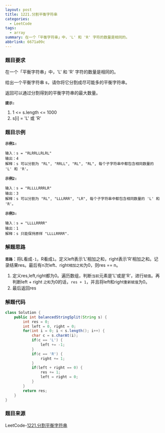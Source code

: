```yaml
---
layout: post
title: 1221.分割平衡字符串
categories:
  - LeetCode
tags:
  - array
summary: 在一个「平衡字符串」中，'L' 和 'R' 字符的数量是相同的。
abbrlink: 6671a09c
---
```


### 题目要求
在一个「平衡字符串」中，'L' 和 'R' 字符的数量是相同的。

给出一个平衡字符串 s，请你将它分割成尽可能多的平衡字符串。

返回可以通过分割得到的平衡字符串的最大数量。

**`提示:`**  
1. 1 <= s.length <= 1000
1. s[i] = 'L' 或 'R'

### 题目示例
**`示例1:`**  
```
输入：s = "RLRRLLRLRL"
输出：4
解释：s 可以分割为 "RL", "RRLL", "RL", "RL", 每个子字符串中都包含相同数量的 'L' 和 'R'。
```

**`示例2:`**  
```
输入：s = "RLLLLRRRLR"
输出：3
解释：s 可以分割为 "RL", "LLLRRR", "LR", 每个子字符串中都包含相同数量的 'L' 和 'R'。
```

**`示例3:`**  
```
输入：s = "LLLLRRRR"
输出：1
解释：s 只能保持原样 "LLLLRRRR".
```


### 解题思路
**`思路`**：将L看成`-1`，R看成`1`。定义left表示'L'相加之和，right表示'R'相加之和。记录结果res。最后有n次left、right`相加之和`为0，则res == n。
1. 定义res,left,right都为0。遍历数组，判断`当前`元素是'L'或是'R'，进行`赋值`。再判断left + right `之和`为0的话，`res + 1`，并且将left和right`重新赋值`为0。
1. 最后返回res


### 解题代码
```java
class Solution {
    public int balancedStringSplit(String s) {
        int res = 0;
        int left = 0, right = 0;
        for(int i = 0; i < s.length(); i++) {
            char c = s.charAt(i);
            if(c == 'L') {
                left += -1;
            }
            if(c == 'R') {
                right += 1;
            }
            if(left + right == 0) {
                res += 1;
                left = right = 0;
            }
        }
        return res;
    }
}
```

### 题目来源
LeetCode-[1221.分割平衡字符串](https://leetcode-cn.com/problems/split-a-string-in-balanced-strings/)
